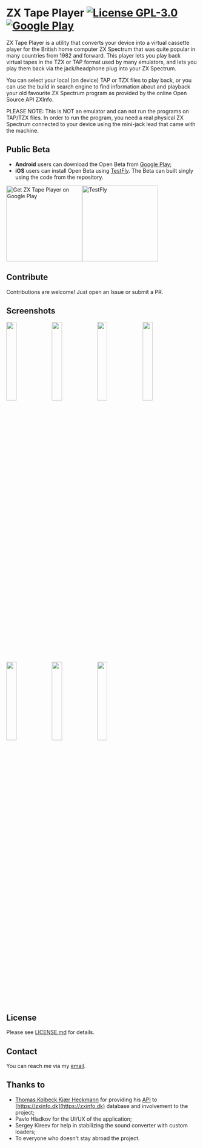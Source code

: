 # ZX Tape Player [![License GPL-3.0](https://img.shields.io/badge/license-GPL--3.0-green.svg)](https://github.com/semack/zx_tape_player/blob/master/LICENSE.md) [![Google Play](https://github.com/semack/zx_tape_player/actions/workflows/google-play-release.yml/badge.svg)](https://github.com/semack/zx_tape_player/actions/workflows/google-play-release.yml)

ZX Tape Player is a utility that converts your device into a virtual cassette player for the British home computer ZX Spectrum that was quite popular in many countries from 1982 and forward. This player lets you play back virtual tapes in the TZX or TAP format used by many emulators, and lets you play them back via the jack/headphone plug into your ZX Spectrum.

You can select your local (on device) TAP or TZX files to play back, or you can use the build in search engine to find information about and playback your old favourite ZX Spectrum program as provided by the online Open Source API ZXInfo.

PLEASE NOTE: This is NOT an emulator and can not run the programs on TAP/TZX files. In order to run the program, you need a real physical ZX Spectrum connected to your device using the mini-jack lead that came with the machine.

## Public Beta 

- **Android** users can download the Open Beta from [Google Play](https://play.google.com/store/apps/details?id=com.tekdeq.zxtapeplayer);
- **iOS** users can install Open Beta using [TestFly](https://testflight.apple.com/join/SaoGn65t). The Beta can built singly using the code from the repository.

<a target='_blank' href='https://play.google.com/store/apps/details?id=com.tekdeq.zxtapeplayer'><img width='200' alt='Get ZX Tape Player on Google Play' src='https://play.google.com/intl/en_us/badges/static/images/badges/en_badge_web_generic.png'/></a><a target='_blank' href="https://testflight.apple.com/join/SaoGn65t" title="ZX Tape Player on TestFly"><img width='200' src="https://beatscratch.io/assets/testflight-badge.png" alt="TestFly"></a>

## Contribute
Contributions are welcome! Just open an Issue or submit a PR. 

## Screenshots
<img src="https://github.com/semack/zx_tape_player/blob/master/android/fastlane/metadata/android/en-US/images/phoneScreenshots/1_en-US.jpeg?raw=true" width="23%"></img> <img src="https://github.com/semack/zx_tape_player/blob/master/android/fastlane/metadata/android/en-US/images/phoneScreenshots/2_en-US.jpeg?raw=true" width="23%"></img> <img src="https://github.com/semack/zx_tape_player/blob/master/android/fastlane/metadata/android/en-US/images/phoneScreenshots/3_en-US.jpeg?raw=true" width="23%"></img> <img src="https://github.com/semack/zx_tape_player/blob/master/android/fastlane/metadata/android/en-US/images/phoneScreenshots/4_en-US.jpeg?raw=true" width="23%"></img> <img src="https://github.com/semack/zx_tape_player/blob/master/android/fastlane/metadata/android/en-US/images/phoneScreenshots/5_en-US.jpeg?raw=true" width="23%"></img> <img src="https://github.com/semack/zx_tape_player/blob/master/android/fastlane/metadata/android/en-US/images/phoneScreenshots/7_en-US.jpeg?raw=true" width="23%"></img> <img src="https://github.com/semack/zx_tape_player/blob/master/android/fastlane/metadata/android/en-US/images/phoneScreenshots/8_en-US.jpeg?raw=true" width="23%"></img>

## License
Please see [LICENSE.md](https://github.com/semack/zx_tape_player/blob/master/LICENSE.md) for details.

## Contact
You can reach me via my [email](mailto://semack@gmail.com).

## Thanks to
- [Thomas Kolbeck Kjær Heckmann](mailto:zxinfo_dev@kolbeck.dk) for providing his [API](https://api.zxinfo.dk/v3/#/) to [https://zxinfo.dk](https://zxinfo.dk) database and involvement to the project;
- Pavlo Hladkov for the UI/UX of the application;
- Sergey Kireev for help in stabilizing the sound converter with custom loaders;
- To everyone who doesn't stay abroad the project.

